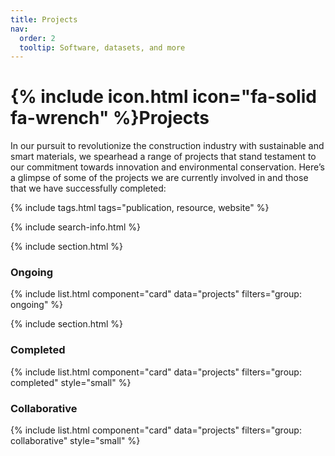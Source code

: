 ```yaml
---
title: Projects
nav:
  order: 2
  tooltip: Software, datasets, and more
---
```


# {% include icon.html icon="fa-solid fa-wrench" %}Projects

In our pursuit to revolutionize the construction industry with sustainable and smart materials, we spearhead a range of projects that stand testament to our commitment towards innovation and environmental conservation. Here’s a glimpse of some of the projects we are currently involved in and those that we have successfully completed:

{% include tags.html tags="publication, resource, website" %}

{% include search-info.html %}

{% include section.html %}

### Ongoing

{% include list.html component="card" data="projects" filters="group: ongoing" %}

{% include section.html %}

### Completed

{% include list.html component="card" data="projects" filters="group: completed" style="small" %}

### Collaborative

{% include list.html component="card" data="projects" filters="group: collaborative" style="small" %}
